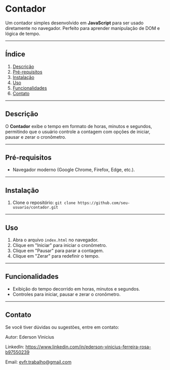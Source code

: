 # Contador

Um contador simples desenvolvido em **JavaScript** para ser usado diretamente no navegador. Perfeito para aprender manipulação de DOM e lógica de tempo.

---

## Índice

1. [Descrição](#descrição)  
2. [Pré-requisitos](#pré-requisitos)  
3. [Instalação](#instalação)  
4. [Uso](#uso)  
5. [Funcionalidades](#funcionalidades)  
6. [Contato](#contato)

---

## Descrição

O **Contador** exibe o tempo em formato de horas, minutos e segundos, permitindo que o usuário controle a contagem com opções de iniciar, pausar e zerar o cronômetro.

---

## Pré-requisitos

- Navegador moderno (Google Chrome, Firefox, Edge, etc.).  

---

## Instalação

1. Clone o repositório:
   `git clone https://github.com/seu-usuario/contador.git`

---

## Uso

1. Abra o arquivo `index.html` no navegador.
2. Clique em "Iniciar" para iniciar o cronômetro.  
3. Clique em "Pausar" para parar a contagem.  
4. Clique em "Zerar" para redefinir o tempo.

---

## Funcionalidades

- Exibição do tempo decorrido em horas, minutos e segundos.  
- Controles para iniciar, pausar e zerar o cronômetro.  

---

## Contato

Se você tiver dúvidas ou sugestões, entre em contato:

Autor: Ederson Vinicius

LinkedIn: https://www.linkedin.com/in/ederson-vinicius-ferreira-rosa-b97550239

Email: evfr.trabalho@gmail.com
